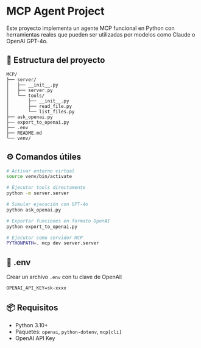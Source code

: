 # MCP Agent Project

Este proyecto implementa un agente MCP funcional en Python con herramientas reales que pueden ser utilizadas por modelos como Claude o OpenAI GPT-4o.

## 📁 Estructura del proyecto

```
MCP/
├── server/
│   ├── __init__.py
│   ├── server.py
│   └── tools/
│       ├── __init__.py
│       ├── read_file.py
│       └── list_files.py
├── ask_openai.py
├── export_to_openai.py
├── .env
├── README.md
└── venv/
```

## ⚙️ Comandos útiles

```bash
# Activar entorno virtual
source venv/bin/activate

# Ejecutar tools directamente
python -m server.server

# Simular ejecución con GPT-4o
python ask_openai.py

# Exportar funciones en formato OpenAI
python export_to_openai.py

# Ejecutar como servidor MCP
PYTHONPATH=. mcp dev server.server
```

## 🔐 .env

Crear un archivo `.env` con tu clave de OpenAI:

```
OPENAI_API_KEY=sk-xxxx
```

## 📦 Requisitos

- Python 3.10+
- Paquetes: `openai`, `python-dotenv`, `mcp[cli]`
- OpenAI API Key
